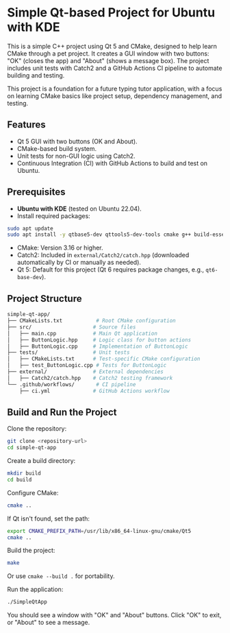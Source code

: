 # Simple Qt-based Project for Ubuntu with KDE

This is a simple C++ project using Qt 5 and CMake, designed to help learn CMake through a pet project. It creates a GUI window with two buttons: "OK" (closes the app) and "About" (shows a message box). The project includes unit tests with Catch2 and a GitHub Actions CI pipeline to automate building and testing.

This project is a foundation for a future typing tutor application, with a focus on learning CMake basics like project setup, dependency management, and testing.

## Features

- Qt 5 GUI with two buttons (OK and About).
- CMake-based build system.
- Unit tests for non-GUI logic using Catch2.
- Continuous Integration (CI) with GitHub Actions to build and test on Ubuntu.

## Prerequisites

- **Ubuntu with KDE** (tested on Ubuntu 22.04).
- Install required packages:

```sh
sudo apt update
sudo apt install -y qtbase5-dev qttools5-dev-tools cmake g++ build-essential
```

- CMake: Version 3.16 or higher.
- Catch2: Included in `external/Catch2/catch.hpp` (downloaded automatically by CI or manually as needed).
- Qt 5: Default for this project (Qt 6 requires package changes, e.g., `qt6-base-dev`).

## Project Structure

```sh
simple-qt-app/
├── CMakeLists.txt           # Root CMake configuration
├── src/                    # Source files
│   ├── main.cpp            # Main Qt application
│   ├── ButtonLogic.hpp     # Logic class for button actions
│   ├── ButtonLogic.cpp     # Implementation of ButtonLogic
├── tests/                  # Unit tests
│   ├── CMakeLists.txt      # Test-specific CMake configuration
│   ├── test_ButtonLogic.cpp # Tests for ButtonLogic
├── external/               # External dependencies
│   ├── Catch2/catch.hpp    # Catch2 testing framework
└── .github/workflows/       # CI pipeline
    ├── ci.yml              # GitHub Actions workflow
```

## Build and Run the Project

Clone the repository:

```sh
git clone <repository-url>
cd simple-qt-app
```

Create a build directory:

```sh
mkdir build
cd build
```

Configure CMake:

```sh
cmake ..
```

If Qt isn't found, set the path:

```sh
export CMAKE_PREFIX_PATH=/usr/lib/x86_64-linux-gnu/cmake/Qt5
cmake ..
```

Build the project:

```sh
make
```

Or use `cmake --build .` for portability.

Run the application:

```sh
./SimpleQtApp
```

You should see a window with "OK" and "About" buttons. Click "OK" to exit, or "About" to see a message.

